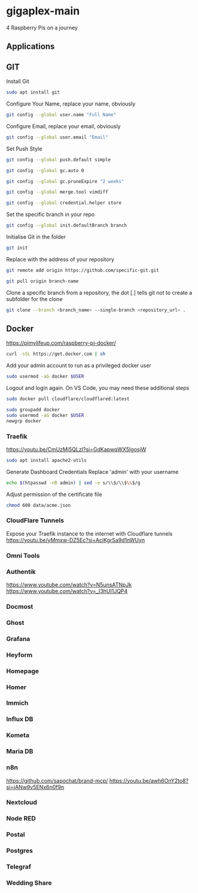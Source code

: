 # gigaplex-main
4 Raspberry Pis on a journey
## Applications

## GIT
Install Git
```bash
sudo apt install git
```

Configure Your Name, replace your name, obviously
```bash
git config --global user.name "Full Name"
```
Configure Email, replace your email, obviously
```bash
git config --global user.email "Email"
```
Set Push Style
```bash
git config --global push.default simple
```
```bash
git config --global gc.auto 0
```
```bash
git config --global gc.pruneExpire "2 weeks"
```
```bash
git config --global merge.tool vimdiff
```
```bash
git config --global credential.helper store
```
Set the specific branch in your repo
```bash
git config --global init.defaultBranch branch
```
Initialise Git in the folder
```bash
git init
```

Replace with the address of your repository
```bash
git remote add origin https://github.com/specific-git.git
```

```bash
git pull origin branch-name
```
Clone a specific branch from a repository, the dot [.] tells git not to create a subfolder for the clone
```bash
git clone --branch <branch_name> --single-branch <repository_url> .
```

## Docker
https://pimylifeup.com/raspberry-pi-docker/

```bash
curl -sSL https://get.docker.com | sh
```
Add your admin account to run as a privileged docker user
```bash
sudo usermod -aG docker $USER
```
Logout and login again.
On VS Code, you may need these additional steps
```bash
sudo docker pull cloudflare/cloudflared:latest
```
```bash
sudo groupadd docker
sudo usermod -aG docker $USER
newgrp docker
```

### Traefik
https://youtu.be/CmUzMi5QLzI?si=GdKapwqWX5IgosjW

```bash
sudo apt install apache2-utils
```
Generate Dashboard Credentials
Replace 'admin' with your username
```bash
echo $(htpasswd -nB admin) | sed -e s/\\$/\\$\\$/g
```
Adjust permission of the certificate file
```bash
chmod 600 data/acme.json
```
### CloudFlare Tunnels
Expose your Traefik instance to the internet with Cloudflare tunnels
https://youtu.be/yMmxw-DZ5Ec?si=AcjKgrSa9d1nWUyn

### Omni Tools

### Authentik
https://www.youtube.com/watch?v=N5unsATNpJk
https://www.youtube.com/watch?v=_I3hUI1JQP4

### Docmost
### Ghost
### Grafana
### Heyform
### Homepage
### Homer
### Immich
### Influx DB
### Kometa
### Maria DB
### n8n
https://github.com/sapochat/brand-mcp/
https://youtu.be/awh6OnY2to8?si=jANw9v5ENx6n0f9n

### Nextcloud
### Node RED
### Postal
### Postgres
### Telegraf
### Wedding Share